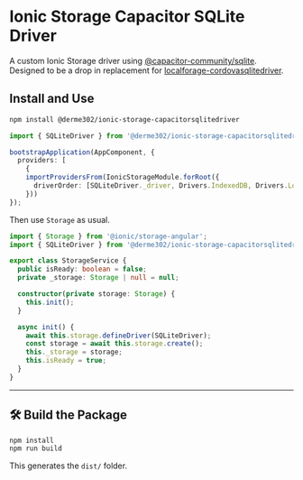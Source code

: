 # Ionic Storage Capacitor SQLite Driver

A custom Ionic Storage driver using [@capacitor-community/sqlite](https://github.com/capacitor-community/sqlite). Designed to be a drop in replacement for [localforage-cordovasqlitedriver](https://github.com/thgreasi/localForage-cordovaSQLiteDriver).

## Install and Use

```bash
npm install @derme302/ionic-storage-capacitorsqlitedriver
```

```ts
import { SQLiteDriver } from '@derme302/ionic-storage-capacitorsqlitedriver';

bootstrapApplication(AppComponent, {
  providers: [
    {
    importProvidersFrom(IonicStorageModule.forRoot({
      driverOrder: [SQLiteDriver._driver, Drivers.IndexedDB, Drivers.LocalStorage]
    }))
});
```
Then use `Storage` as usual.

```ts
import { Storage } from '@ionic/storage-angular';
import { SQLiteDriver } from '@derme302/ionic-storage-capacitorsqlitedriver';

export class StorageService {
  public isReady: boolean = false;
  private _storage: Storage | null = null;

  constructor(private storage: Storage) {
    this.init();
  }

  async init() {
    await this.storage.defineDriver(SQLiteDriver);
    const storage = await this.storage.create();
    this._storage = storage;
    this.isReady = true;
  }
}
```

---

## 🛠 Build the Package

```bash
npm install
npm run build
```

This generates the `dist/` folder.
